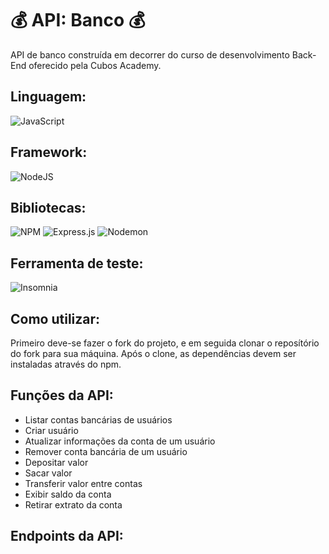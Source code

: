 # :moneybag: API: Banco :moneybag:
API de banco construída em decorrer do curso de desenvolvimento Back-End oferecido pela Cubos Academy.  
## Linguagem:  
![JavaScript](https://img.shields.io/badge/javascript-%23323330.svg?style=for-the-badge&logo=javascript&logoColor=%23F7DF1E)  
## Framework:  
![NodeJS](https://img.shields.io/badge/node.js-6DA55F?style=for-the-badge&logo=node.js&logoColor=white)  
## Bibliotecas:  
![NPM](https://img.shields.io/badge/NPM-%23CB3837.svg?style=for-the-badge&logo=npm&logoColor=white)
![Express.js](https://img.shields.io/badge/express.js-%23404d59.svg?style=for-the-badge&logo=express&logoColor=%2361DAFB)
![Nodemon](https://img.shields.io/badge/NODEMON-%23323330.svg?style=for-the-badge&logo=nodemon&logoColor=%BBDEAD)
## Ferramenta de teste:
![Insomnia](https://img.shields.io/badge/Insomnia-5849be?style=for-the-badge&logo=Insomnia&logoColor=white)

## Como utilizar:
Primeiro deve-se fazer o fork do projeto, e em seguida clonar o reposítório do fork para sua máquina. Após o clone, as dependências devem ser instaladas através do npm.

## Funções da API:
- Listar contas bancárias de usuários
- Criar usuário
- Atualizar informações da conta de um usuário
- Remover conta bancária de um usuário
- Depositar valor
- Sacar valor
- Transferir valor entre contas
- Exibir saldo da conta
- Retirar extrato da conta

## Endpoints da API:

